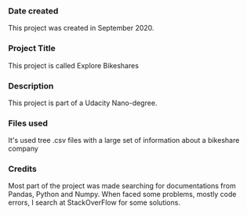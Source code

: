 ### Date created
This project was created in September 2020.

### Project Title
This project is called Explore Bikeshares

### Description
This project is part of a Udacity Nano-degree.

### Files used
It's used tree .csv files with a large set of information about a bikeshare company

### Credits
Most part of the project was made searching for documentations from Pandas, Python and Numpy.
When faced some problems, mostly code errors, I search at StackOverFlow for some solutions.